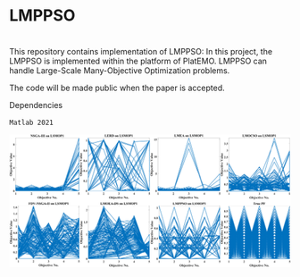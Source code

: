 # LMPPSO
# 

This repository contains implementation of LMPPSO:
In this project, the LMPPSO is implemented within the platform of PlatEMO. LMPPSO can handle Large-Scale Many-Objective Optimization problems.

The code will be made public when the paper is accepted.

Dependencies

	Matlab 2021

<div align="center">
  <img src="https://github.com/hccccc92918/LMPPSO/blob/master/data/fig8.png">
</div>

